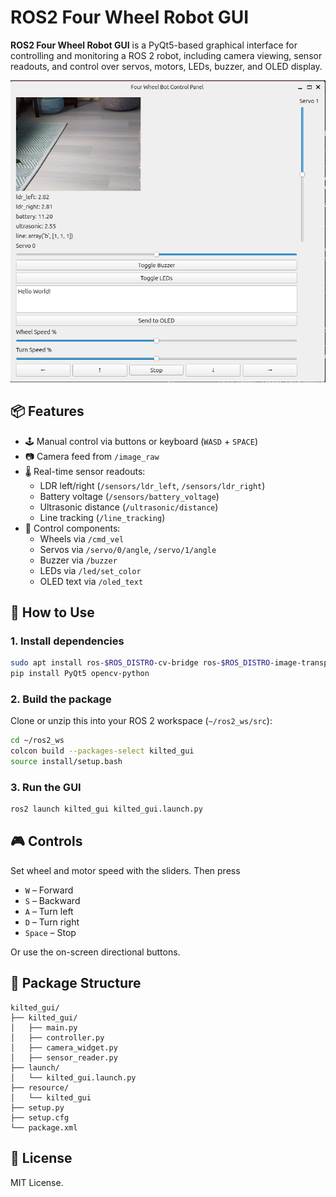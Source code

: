# ROS2 Four Wheel Robot GUI

**ROS2 Four Wheel Robot GUI** is a PyQt5-based graphical interface for controlling and monitoring a ROS 2 robot, including camera viewing, sensor readouts, and control over servos, motors, LEDs, buzzer, and OLED display.

![GUI](images/gui.png)

## 📦 Features

- 🕹 Manual control via buttons or keyboard (`WASD` + `SPACE`)
- 📷 Camera feed from `/image_raw`
- 🌡 Real-time sensor readouts:
  - LDR left/right (`/sensors/ldr_left`, `/sensors/ldr_right`)
  - Battery voltage (`/sensors/battery_voltage`)
  - Ultrasonic distance (`/ultrasonic/distance`)
  - Line tracking (`/line_tracking`)
- 🔧 Control components:
  - Wheels via `/cmd_vel`
  - Servos via `/servo/0/angle`, `/servo/1/angle`
  - Buzzer via `/buzzer`
  - LEDs via `/led/set_color`
  - OLED text via `/oled_text`

## 🚀 How to Use

### 1. Install dependencies

```bash
sudo apt install ros-$ROS_DISTRO-cv-bridge ros-$ROS_DISTRO-image-transport
pip install PyQt5 opencv-python
```

### 2. Build the package

Clone or unzip this into your ROS 2 workspace (`~/ros2_ws/src`):

```bash
cd ~/ros2_ws
colcon build --packages-select kilted_gui
source install/setup.bash
```

### 3. Run the GUI

```bash
ros2 launch kilted_gui kilted_gui.launch.py
```

## 🎮 Controls

Set wheel and motor speed with the sliders. Then press

- `W` – Forward
- `S` – Backward
- `A` – Turn left
- `D` – Turn right
- `Space` – Stop

Or use the on-screen directional buttons.

## 📁 Package Structure

```
kilted_gui/
├── kilted_gui/
│   ├── main.py
│   ├── controller.py
│   ├── camera_widget.py
│   ├── sensor_reader.py
├── launch/
│   └── kilted_gui.launch.py
├── resource/
│   └── kilted_gui
├── setup.py
├── setup.cfg
└── package.xml
```

## 📜 License

MIT License.
